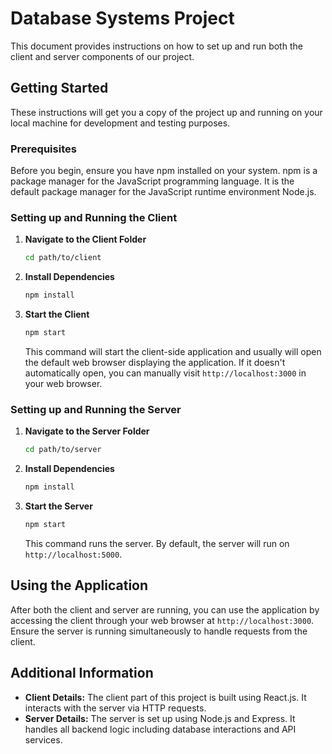 # Database Systems Project

This document provides instructions on how to set up and run both the client and server components of our project.

## Getting Started

These instructions will get you a copy of the project up and running on your local machine for development and testing purposes.

### Prerequisites

Before you begin, ensure you have npm installed on your system. npm is a package manager for the JavaScript programming language. It is the default package manager for the JavaScript runtime environment Node.js.

### Setting up and Running the Client

1. **Navigate to the Client Folder**

   ```bash
   cd path/to/client
   ```

2. **Install Dependencies**

   ```bash
   npm install
   ```

3. **Start the Client**

   ```bash
   npm start
   ```

   This command will start the client-side application and usually will open the default web browser displaying the application. If it doesn't automatically open, you can manually visit `http://localhost:3000` in your web browser.

### Setting up and Running the Server

1. **Navigate to the Server Folder**

   ```bash
   cd path/to/server
   ```

2. **Install Dependencies**

   ```bash
   npm install
   ```

3. **Start the Server**

   ```bash
   npm start
   ```

   This command runs the server. By default, the server will run on `http://localhost:5000`.

## Using the Application

After both the client and server are running, you can use the application by accessing the client through your web browser at `http://localhost:3000`. Ensure the server is running simultaneously to handle requests from the client.

## Additional Information

- **Client Details:** The client part of this project is built using React.js. It interacts with the server via HTTP requests.
- **Server Details:** The server is set up using Node.js and Express. It handles all backend logic including database interactions and API services.
